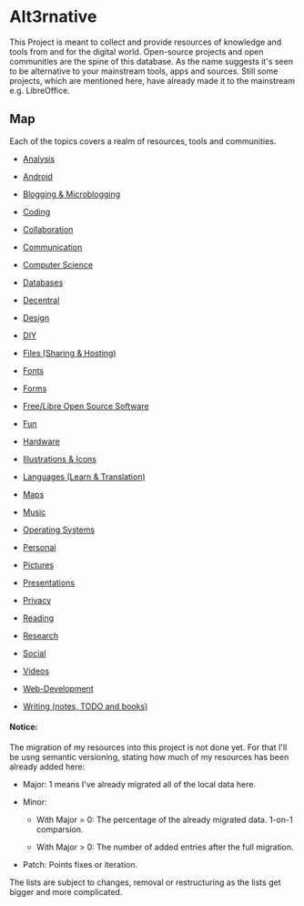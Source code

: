 # Alt3rnative

This Project is meant to collect and provide resources of knowledge and tools from and for the digital world.
Open-source projects and open communities are the spine of this database.
As the name suggests it's seen to be alternative to your mainstream tools, apps and sources. Still some projects, which are mentioned here, have already made it to the mainstream e.g. LibreOffice.

## Map

Each of the topics covers a realm of resources, tools and communities. 

* [Analysis](ANALYSIS.md)

* [Android](ANDROID.md)

* [Blogging & Microblogging](BLOGGING.md)

* [Coding](CODING.md)

* [Collaboration](COLLABORATION.md)

* [Communication](COMMUNICATION.md)

* [Computer Science](CS.md)

* [Databases](DBS.md)

* [Decentral](DECENTRAL.md)

* [Design](DESIGN.md)

* [DIY](DIY.md)

* [Files (Sharing & Hosting)](FILES.md)

* [Fonts](FONTS.md)

* [Forms](FORMS.md)

* [Free/Libre Open Source Software](FLOSS.md)

* [Fun](FUN.md)

* [Hardware](HW.md)

* [Illustrations & Icons](VECTORS.md)

* [Languages (Learn & Translation)](LANGUAGES.md)

* [Maps](MAPS.md)

* [Music](MUSIC.md)

* [Operating Systems](OS.md)

* [Personal](PERSONAL.md)

* [Pictures](PICTURES.md)

* [Presentations](PRESENTATIONS.md)

* [Privacy](PRIVACY.md)

* [Reading](READING.md)

* [Research](RESEARCH.md)

* [Social](SOCIAL.md)

* [Videos](VIDEOS.md)

* [Web-Development](WEB_DEV.md)

* [Writing (notes, TODO and books)](WRITING.md)

#### Notice:

The migration of my resources into this project is not done yet. For that I'll be usng semantic versioning, stating how much of my resources has been already added here:

- Major: 1 means I've already migrated all of the local data here.

- Minor:
  
  - With Major = 0: The percentage of the already migrated data. 1-on-1 comparsion.
  
  - With Major > 0: The number of added entries after the full migration.

- Patch: Points fixes or iteration.

The lists are subject to changes, removal or restructuring as the lists get bigger and more complicated.
